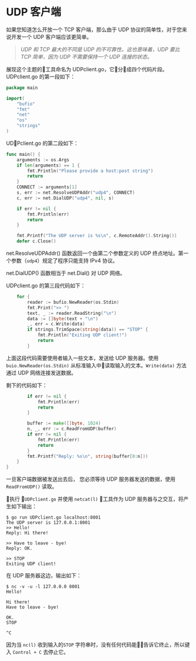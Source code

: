 # **UDP 客户端**

如果您知道怎么开放一个 TCP 客户端，那么由于 UDP 协议的简单性，对于您来说开发一个 UDP 客户端应该更简单。

> *UDP 和 TCP 最大的不同是 UDP 的不可靠性。这也意味着，UDP 要比 TCP 简单，因为 UDP 不需要保持一个 UDP 连接的状态。*

展现这个主题的工具命名为 UDPclient.go，它分成四个代码片段。 UDPclient.go 的第一段如下：

```go
package main

import(
    "bufio"
    "fmt"
    "net"
    "os"
    "strings"
)
```

UDPclient.go 的第二段如下：

```go
func main() {
    arguments := os.Args
    if len(arguments) == 1 {
        fmt.Println("Please provide a host:post string")
        return
    } 
    CONNECT := arguments[1]
    s, err := net.ResolveUDPAddr("udp4", CONNECT)
    c, err := net.DialUDP("udp4", nil, s)

    if err != nil {
        fmt.Println(err)
        return
    }

    fmt.Printf("The UDP server is %s\n", c.RemoteAddr().String())
    defer c.Close()
```

net.ResolveUDPAddr() 函数返回一个由第二个参数定义的 UDP 终点地址。第一个参数（`udp4`）规定了程序只能支持 IPv4 协议。

net.DialUDP() 函数相当于 net.Dial() 对 UDP 网络。

UDPclient.go 的第三段代码如下：

```go
    for {
        reader := bufio.NewReader(os.Stdin)
        fmt.Print(">> ")
        text, _ := reader.ReadString("\n")
        data := []byte(text + "\n")
        _, err = c.Write(data)
        if strings.TrimSpace(string(data)) == "STOP" {
            fmt.Println("Exiting UDP client!")
            return
        }
```

上面这段代码需要使用者输入一些文本，发送给 UDP 服务器。使用 `buio.NewReader(os.Stdin)` 从标准输入中读取输入的文本。`Write(data)` 方法通过 UDP 网络连接发送数据。

剩下的代码如下：

```go
        if err != nil {
            fmt.Println(err)
            return
        }

        buffer := make([]byte, 1024)
        n, _, err := c.ReadFromUDP(buffer)
        if err != nil {
            fmt.Println(err)
            return
        }
        fmt.Printf("Reply: %s\n", string(buffer[0:n]))
    }
}
```

一旦客户端数据被发送出去后， 您必须等待 UDP 服务器发送的数据，使用 `ReadFromUDP()` 读取。

执行 `UDPclient.go` 并使用 `netcat(l)` 工具作为 UDP 服务器与之交互，将产生如下输出：

```shell
$ go run UDPclient.go localhost:8001
The UDP server is 127.0.0.1:8001
>> Hello!
Reply: Hi there!

>> Have to leave - bye!
Reply: OK.

>> STOP
Exiting UDP client!
```

在 UDP 服务器这边，输出如下：

```shell
$ nc -v -u -l 127.0.0.0 8001
Hello!

Hi there!
Have to leave - bye!

OK.
STOP

^C
```

因为当 `nc(l)` 收到输入的`STOP` 字符串时，没有任何代码能告诉它终止，所以键入 `Control + C` 去停止它。




